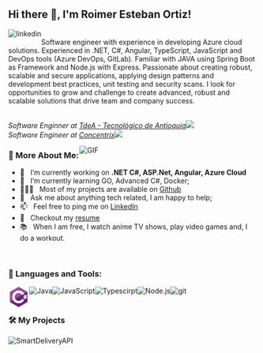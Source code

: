 ## Hi there 👋, I'm Roimer Esteban Ortiz!
<a href='https://www.linkedin.com/in/roimerortizc/'><img align='left' alt="linkedin" src="https://raw.githubusercontent.com/rahul-jha98/rahul-jha98/561d474902b59c7429ec22bb73e225696c27b202/assets/linkedin.svg" height='18px'/></a>
<br/>
Software engineer with experience in developing Azure cloud solutions. Experienced in .NET, C#, Angular, TypeScript, JavaScript and DevOps tools (Azure DevOps, GitLab). Familiar with JAVA using Spring Boot as Framework and Node.js with Express.
Passionate about creating robust, scalable and secure applications, applying design patterns and development best practices, unit testing and security scans.
I look for opportunities to grow and challenge to create advanced, robust and scalable solutions that drive team and company success.
<br/>
<br/>
<p><em>Software Enginner at <a href="https://www.tdea.edu.co/">TdeA - Tecnológico de Antioquia</a><img src="https://media.giphy.com/media/fYSnHlufseco8Fh93Z/giphy.gif" width="30">
</br>
Software Engineer at <a href="https://www.concentrix.com/about/">Concentrix</a><img src="https://media.giphy.com/media/WUlplcMpOCEmTGBtBW/giphy.gif" width="30"> 
</em></p>

<img align="right" alt="GIF" src="https://raw.githubusercontent.com/rahul-jha98/rahul-jha98/main/techstack.gif" width="360px"/>
  
### 🧐 More About Me:

- 🔭 &nbsp; I’m currently working on **.NET C#, ASP.Net, Angular,  Azure Cloud**
- 🌱 &nbsp; I’m currently learning GO, Advanced C#, Docker; 
- 👨🏻‍💻 &nbsp; Most of my projects are available on [Github]()
- 💬 &nbsp; Ask me about anything tech related, I am happy to help;
- 📫 &nbsp; Feel free to ping me on [LinkedIn](https://www.linkedin.com/in/roimerortizc/)
- 📝 &nbsp; Checkout my [resume](https://drive.google.com/file/d/1JRMZWBNsZjJUT6pYk8nzSVtRG_AZEctE/view?usp=sharing)
- 📚 &nbsp; When I am free, I watch anime TV shows, play video games and, I do a workout.

<br>

### 🔨 Languages and Tools:
<a href="https://dotnet.microsoft.com/es-es/" target="_blank"><img align="left" alt="C#" height ="42px" src="https://raw.githubusercontent.com/devicons/devicon/master/icons/csharp/csharp-original.svg"></a>
<a href="https://www.java.com" target="_blank"><img align="left" alt="Java" height ="42px" src="https://raw.githubusercontent.com/rahul-jha98/github_readme_icons/main/language_and_tools/square/java/java.svg"></a>
<a href="https://developer.mozilla.org/en-US/docs/Web/JavaScript" target="_blank"> <img align="left" alt="JavaScript" height ="42px"  src="https://raw.githubusercontent.com/rahul-jha98/github_readme_icons/main/language_and_tools/square/javascript/javascript.svg"> </a>
<a href="https://www.typescriptlang.org/" target="_blank"><img align="left" alt="Typescirpt" height ="42px" src="https://raw.githubusercontent.com/rahul-jha98/github_readme_icons/main/language_and_tools/square/typescript/typescript.svg"></a>
<a href="https://nodejs.org" target="_blank"><img align="left" alt="Node.js" height ="42px" src="https://raw.githubusercontent.com/rahul-jha98/github_readme_icons/main/language_and_tools/square/node/node.svg"></a>
<a href="https://git-scm.com/" target="_blank"> <img src="https://raw.githubusercontent.com/rahul-jha98/github_readme_icons/main/language_and_tools/square/git-scm/git-scm.svg" align="left" alt="git" height='42px'/> </a>

<br>
<br>

### 🛠️ My Projects
<a href="..." target="_blank"> <img alt="SmartDeliveryAPI" src="./projects/artistify.svg" height="68" align="left"> </a>
